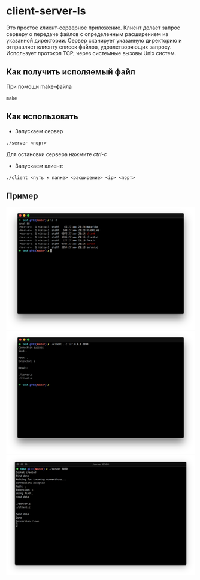 # client-server-ls
Это простое клиент-серверное приложение.
Клиент делает запрос серверу о передаче файлов с определенным расширением из указанной директории. Сервер сканирует указанную директорию и отправляет клиенту список файлов, удовлетворяющих запросу.
Использует протокол TCP, через системные вызовы Unix систем.

## Как получить исполяемый файл
При помощи make-файла
```
make
```

## Как использовать
* Запускаем сервер
```
./server <порт>
```
Для остановки сервера нажмите _ctrl-c_
* Запускаем клиент:
```
./client <путь к папке> <расширение> <ip> <порт>
```

## Пример
![](Screenshots/Screen1.png)
![](Screenshots/Screen2.png)
![](Screenshots/Screen3.png)